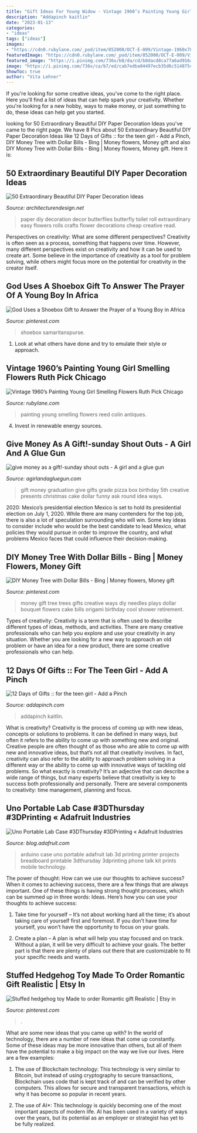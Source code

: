 ```yaml
---
title: "Gift Ideas For Young Widow - Vintage 1960’s Painting Young Girl Smelling Flowers Ruth Pick Chicago"
description: "Addapinch kaitlin"
date: "2023-01-13"
categories:
- "ideas"
tags: ["ideas"]
images:
- "https://cdn0.rubylane.com/_pod/item/852000/OCT-E-009/Vintage-1960x7892s-Painting-Young-Girl-Smelling-full-3o-2048-49-f.jpg"
featuredImage: "https://cdn0.rubylane.com/_pod/item/852000/OCT-E-009/Vintage-1960x7892s-Painting-Young-Girl-Smelling-full-3o-2048-49-f.jpg"
featured_image: "https://i.pinimg.com/736x/b8/da/cd/b8dacd8ca77a6ad916af45e75bfdbc7d--samaritans-purse-young-boys.jpg"
image: "https://i.pinimg.com/736x/ca/b7/ed/cab7edba04497ecb35d6c514875cfd2c.jpg"
ShowToc: true
author: "Vita Lehner"
---
```



If you're looking for some creative ideas, you've come to the right place. Here you'll find a list of ideas that can help spark your creativity. Whether you're looking for a new hobby, ways to make money, or just something to do, these ideas can help get you started.

	

		
looking for 50 Extraordinary Beautiful DIY Paper Decoration Ideas you've came to the right page. We have 8 Pics about 50 Extraordinary Beautiful DIY Paper Decoration Ideas like 12 Days of Gifts :: for the teen girl - Add a Pinch, DIY Money Tree with Dollar Bills - Bing | Money flowers, Money gift and also DIY Money Tree with Dollar Bills - Bing | Money flowers, Money gift. Here it is:
		
    
## 50 Extraordinary Beautiful DIY Paper Decoration Ideas

<img loading=lazy src="https://cdn.architecturendesign.net/wp-content/uploads/2016/01/AD-Extraordinary-Beautiful-DIY-Paper-Decoration-Ideas-15.jpg" onerror="this.onerror=null;this.src='https://tse1.mm.bing.net/th?id=OIP.JP70lSwTEXC0ABUII2m2QwHaFj&amp;pid=15.1';" alt="50 Extraordinary Beautiful DIY Paper Decoration Ideas">

_Source: architecturendesign.net_

>paper diy decoration decor butterflies butterfly toilet roll extraordinary easy flowers rolls crafts flower decorations cheap creative read. 

	

Perspectives on creativity: What are some different perspectives?
Creativity is often seen as a process, something that happens over time. However, many different perspectives exist on creativity and how it can be used to create art. Some believe in the importance of creativity as a tool for problem solving, while others might focus more on the potential for creativity in the creator itself.

    
## God Uses A Shoebox Gift To Answer The Prayer Of A Young Boy In Africa

<img loading=lazy src="https://i.pinimg.com/736x/b8/da/cd/b8dacd8ca77a6ad916af45e75bfdbc7d--samaritans-purse-young-boys.jpg" onerror="this.onerror=null;this.src='https://tse1.mm.bing.net/th?id=OIP.g4JXriLWfzH9zp5KJFS9GgHaE7&amp;pid=15.1';" alt="God Uses a Shoebox Gift to Answer the Prayer of a Young Boy in Africa">

_Source: pinterest.com_

>shoebox samaritanspurse. 

	

1. Look at what others have done and try to emulate their style or approach.

    
## Vintage 1960’s Painting Young Girl Smelling Flowers Ruth Pick Chicago

<img loading=lazy src="https://cdn0.rubylane.com/_pod/item/852000/OCT-E-009/Vintage-1960x7892s-Painting-Young-Girl-Smelling-full-3o-2048-49-f.jpg" onerror="this.onerror=null;this.src='https://tse2.mm.bing.net/th?id=OIP.n50lpoLO3IPa7BJmFf92TQHaLG&amp;pid=15.1';" alt="Vintage 1960’s Painting Young Girl Smelling Flowers Ruth Pick Chicago">

_Source: rubylane.com_

>painting young smelling flowers reed colin antiques. 

	

4. Invest in renewable energy sources. 

    
## Give Money As A Gift!-sunday Shout Outs - A Girl And A Glue Gun

<img loading=lazy src="http://www.agirlandagluegun.com/wp-content/uploads/2014/03/4d15f6ddf8997ce4aa2d33f84486a89d.jpg" onerror="this.onerror=null;this.src='https://tse1.mm.bing.net/th?id=OIP.E5dFCnNo18F7xMBwJu2vvwHaJ3&amp;pid=15.1';" alt="give money as a gift!-sunday shout outs - A girl and a glue gun">

_Source: agirlandagluegun.com_

>gift money graduation give gifts grade pizza box birthday 5th creative presents christmas cake dollar funny ask round idea ways. 

	

2020: Mexico’s presidential election
Mexico is set to hold its presidential election on July 1, 2020. While there are many contenders for the top job, there is also a lot of speculation surrounding who will win. Some key ideas to consider include who would be the best candidate to lead Mexico, what policies they would pursue in order to improve the country, and what problems Mexico faces that could influence their decision-making.

    
## DIY Money Tree With Dollar Bills - Bing | Money Flowers, Money Gift

<img loading=lazy src="https://i.pinimg.com/736x/0b/b2/55/0bb2555cb6830ba926c83da09be70d90.jpg" onerror="this.onerror=null;this.src='https://tse1.mm.bing.net/th?id=OIP.gTdDsIEFDWclGdt8t9D_3AAAAA&amp;pid=15.1';" alt="DIY Money Tree with Dollar Bills - Bing | Money flowers, Money gift">

_Source: pinterest.com_

>money gift tree trees gifts creative ways diy needles plays dollar bouquet flowers cake bills origami birthday cool shower retirement. 

	

Types of creativity:
Creativity is a term that is often used to describe different types of ideas, methods, and activities. There are many creative professionals who can help you explore and use your creativity in any situation. Whether you are looking for a new way to approach an old problem or have an idea for a new product, there are some creative professionals who can help.

    
## 12 Days Of Gifts :: For The Teen Girl - Add A Pinch

<img loading=lazy src="https://addapinch.com/wp-content/uploads/2013/12/12-days-gifts-teen-girl-1.png" onerror="this.onerror=null;this.src='https://tse1.mm.bing.net/th?id=OIP.58KpVmfSW75pk_MwXtb3DAHaSh&amp;pid=15.1';" alt="12 Days of Gifts :: for the teen girl - Add a Pinch">

_Source: addapinch.com_

>addapinch kaitlin. 

	

What is creativity?
Creativity is the process of coming up with new ideas, concepts or solutions to problems. It can be defined in many ways, but often it refers to the ability to come up with something new and original. Creative people are often thought of as those who are able to come up with new and innovative ideas, but that’s not all that creativity involves. In fact, creativity can also refer to the ability to approach problem solving in a different way or the ability to come up with innovative ways of tackling old problems.
So what exactly is creativity? It’s an adjective that can describe a wide range of things, but many experts believe that creativity is key to success both professionally and personally. There are several components to creativity: time management, planning and focus.

    
## Uno Portable Lab Case #3DThursday #3DPrinting « Adafruit Industries

<img loading=lazy src="https://blog.adafruit.com/wp-content/uploads/2015/06/arduino_portaLab.jpg" onerror="this.onerror=null;this.src='https://tse2.mm.bing.net/th?id=OIP.Bx_JBLjx4oDZo583MQYcpgHaE9&amp;pid=15.1';" alt="Uno Portable Lab Case #3DThursday #3DPrinting « Adafruit Industries">

_Source: blog.adafruit.com_

>arduino case uno portable adafruit lab 3d printing printer projects breadboard printable 3dthursday 3dprinting phone talk kit prints mobile technology. 

	

The power of thought: How can we use our thoughts to achieve success?
When it comes to achieving success, there are a few things that are always important. One of these things is having strong thought processes, which can be summed up in three words: Ideas. Here’s how you can use your thoughts to achieve success: 
1. Take time for yourself – It’s not about working hard all the time; it’s about taking care of yourself first and foremost. If you don’t have time for yourself, you won’t have the opportunity to focus on your goals.

2. Create a plan – A plan is what will help you stay focused and on track. Without a plan, it will be very difficult to achieve your goals. The better part is that there are plenty of plans out there that are customizable to fit your specific needs and wants.


    
## Stuffed Hedgehog Toy Made To Order Romantic Gift Realistic | Etsy In

<img loading=lazy src="https://i.pinimg.com/736x/ca/b7/ed/cab7edba04497ecb35d6c514875cfd2c.jpg" onerror="this.onerror=null;this.src='https://tse2.mm.bing.net/th?id=OIP.RJ0du_u1qu9qzkZ_WUOtkQHaHP&amp;pid=15.1';" alt="Stuffed hedgehog toy Made to order Romantic gift Realistic | Etsy in">

_Source: pinterest.com_

>. 

	

What are some new ideas that you came up with?
In the world of technology, there are a number of new ideas that come up constantly. Some of these ideas may be more innovative than others, but all of them have the potential to make a big impact on the way we live our lives. Here are a few examples:
1. The use of Blockchain technology: This technology is very similar to Bitcoin, but instead of using cryptography to secure transactions, Blockchain uses code that is kept track of and can be verified by other computers. This allows for secure and transparent transactions, which is why it has become so popular in recent years.

2. The use of AI*: This technology is quickly becoming one of the most important aspects of modern life. AI has been used in a variety of ways over the years, but its potential as an employer or strategist has yet to be fully realized.

